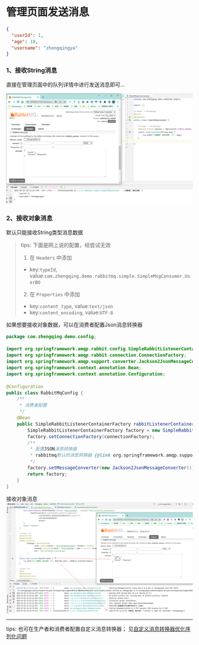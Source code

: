 # 管理页面发送消息

```json
{
  "userId": 1,
  "age": 18,
  "username": "zhengqingya"
}
```

### 1、接收String消息

直接在管理页面中的队列详情中进行发送消息即可...

![](images/mq-management-send-msg-02.png)

### 2、接收对象消息

默认只能接收String类型消息数据


> tips: 下面是网上说的配置，经尝试无效
> 1. 在 `Headers` 中添加
> - key:`typeId`, value:`com.zhengqing.demo.rabbitmq.simple.SimpleMsgConsumer.UserBO`
> 2. 在 `Properties` 中添加
> - key:`content_type`, value:`text/json`
> - key:`content_encoding`, value:`UTF-8`

如果想要接收对象数据，可以在消费者配置Json消息转换器

```java
package com.zhengqing.demo.config;

import org.springframework.amqp.rabbit.config.SimpleRabbitListenerContainerFactory;
import org.springframework.amqp.rabbit.connection.ConnectionFactory;
import org.springframework.amqp.support.converter.Jackson2JsonMessageConverter;
import org.springframework.context.annotation.Bean;
import org.springframework.context.annotation.Configuration;

@Configuration
public class RabbitMqConfig {
    /**
     * 消费者配置
     */
    @Bean
    public SimpleRabbitListenerContainerFactory rabbitListenerContainerFactory(ConnectionFactory connectionFactory) {
        SimpleRabbitListenerContainerFactory factory = new SimpleRabbitListenerContainerFactory();
        factory.setConnectionFactory(connectionFactory);
        /**
         * 配置JSON消息转换器
         * rabbitmq默认的消息转换器 {@link org.springframework.amqp.support.converter.SimpleMessageConverter}
         */
        factory.setMessageConverter(new Jackson2JsonMessageConverter());
        return factory;
    }
}
```

接收对象消息
![](images/mq-management-send-msg-01.png)

---

tips: 也可在生产者和消费者配置自定义消息转换器；
见[自定义消息转换器优化序列化问题](../06-SpringBoot集成实战/07-自定义消息转换器优化序列化问题.md)

